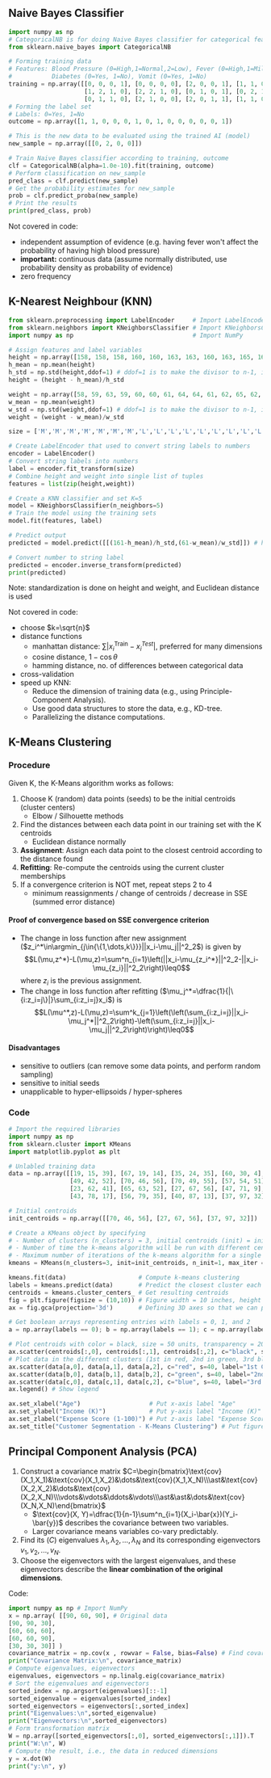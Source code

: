
## Naive Bayes Classifier

```python
import numpy as np
# CategoricalNB is for doing Naive Bayes classifier for categorical features
from sklearn.naive_bayes import CategoricalNB

# Forming training data
# Features: Blood Pressure (0=High,1=Normal,2=Low), Fever (0=High,1=Mild,2=No Fever), 
#           Diabetes (0=Yes, 1=No), Vomit (0=Yes, 1=No)
training = np.array([[0, 0, 0, 1], [0, 0, 0, 0], [2, 0, 0, 1], [1, 1, 0, 1], [1, 2, 1, 1], 
                     [1, 2, 1, 0], [2, 2, 1, 0], [0, 1, 0, 1], [0, 2, 1, 1], [1, 1, 1, 1],
                     [0, 1, 1, 0], [2, 1, 0, 0], [2, 0, 1, 1], [1, 1, 0, 0]])
# Forming the label set
# Labels: 0=Yes, 1=No
outcome = np.array([1, 1, 0, 0, 0, 1, 0, 1, 0, 0, 0, 0, 0, 1])

# This is the new data to be evaluated using the trained AI (model)
new_sample = np.array([[0, 2, 0, 0]])

# Train Naive Bayes classifier according to training, outcome
clf = CategoricalNB(alpha=1.0e-10).fit(training, outcome)
# Perform classification on new_sample
pred_class = clf.predict(new_sample)
# Get the probability estimates for new_sample
prob = clf.predict_proba(new_sample)
# Print the results
print(pred_class, prob)
```

Not covered in code:
- independent assumption of evidence (e.g. having fever won't affect the probability of having high blood pressure)
- **important:** continuous data (assume normally distributed, use probability density as probability of evidence)
- zero frequency

## K-Nearest Neighbour (KNN)

```python
from sklearn.preprocessing import LabelEncoder     # Import LabelEncoder function
from sklearn.neighbors import KNeighborsClassifier # Import KNeighborsClassifier function
import numpy as np                                 # Import NumPy

# Assign features and label variables
height = np.array([158, 158, 158, 160, 160, 163, 163, 160, 163, 165, 165, 165, 168, 168, 168, 170, 170, 170])
h_mean = np.mean(height)
h_std = np.std(height,ddof=1) # ddof=1 is to make the divisor to n-1, i.e., sample mean
height = (height - h_mean)/h_std

weight = np.array([58, 59, 63, 59, 60, 60, 61, 64, 64, 61, 62, 65, 62, 63, 66, 63, 64, 68])
w_mean = np.mean(weight)
w_std = np.std(weight,ddof=1) # ddof=1 is to make the divisor to n-1, i.e., sample mean
weight = (weight - w_mean)/w_std

size = ['M','M','M','M','M','M','M','L','L','L','L','L','L','L','L','L','L','L']

# Create LabelEncoder that used to convert string labels to numbers
encoder = LabelEncoder()
# Convert string labels into numbers
label = encoder.fit_transform(size)
# Combine height and weight into single list of tuples
features = list(zip(height,weight))

# Create a KNN classifier and set K=5
model = KNeighborsClassifier(n_neighbors=5)
# Train the model using the training sets
model.fit(features, label)

# Predict output
predicted = model.predict([[(161-h_mean)/h_std,(61-w_mean)/w_std]]) # height = 161, weight = 61

# Convert number to string label
predicted = encoder.inverse_transform(predicted)
print(predicted)
```

Note: standardization is done on height and weight, and Euclidean distance is used

Not covered in code:
- choose $k=\sqrt{n}$
- distance functions
  - manhattan distance: $\sum|x_i^\text{Train}-x_i^{Test}|$, preferred for many dimensions
  - cosine distance, $1-\cos{\theta}$
  - hamming distance, no. of differences between categorical data
- cross-validation
- speed up KNN:
  - Reduce the dimension of training data (e.g., using Principle-Component Analysis).
  - Use good data structures to store the data, e.g., KD-tree.
  - Parallelizing the distance computations.

## K-Means Clustering

### Procedure
Given K, the K-Means algorithm works as follows:
1. Choose K (random) data points (seeds) to be the initial centroids (cluster centers)
   - Elbow / Silhouette methods
2. Find the distances between each data point in our training set with the K centroids
   - Euclidean distance normally
3. **Assignment**: Assign each data point to the closest centroid according to the distance found
4. **Refitting**: Re-compute the centroids using the current cluster memberships
5. If a convergence criterion is NOT met, repeat steps 2 to 4
    - minimum reassignments / change of centroids / decrease in SSE (summed error distance)

#### Proof of convergence based on SSE convergence criterion
- The change in loss function after new assignment ($z_i^*\in\argmin_{j\in{\{1,\dots,k\}}}||x_i-\mu_j||^2_2$) is given by
$$L(\mu,z^*)-L(\mu,z)=\sum^n_{i=1}\left(||x_i-\mu_{z_i^*}||^2_2-||x_i-\mu_{z_i}||^2_2\right)\leq0$$
where $z_i$ is the previous assignment.
- The change in loss function after refitting ($\mu_j^*=\dfrac{1}{|\{i:z_i=j\}|}\sum_{i:z_i=j}x_i$) is
$$L(\mu^*,z)-L(\mu,z)=\sum^k_{j=1}\left(\left(\sum_{i:z_i=j}||x_i-\mu_j^*||^2_2\right)-\left(\sum_{i:z_i=j}||x_i-\mu_j||^2_2\right)\right)\leq0$$

#### Disadvantages
- sensitive to outliers (can remove some data points, and perform random sampling)
- sensitive to initial seeds
- unapplicable to hyper-ellipsoids / hyper-spheres

### Code
```python
# Import the required libraries
import numpy as np
from sklearn.cluster import KMeans
import matplotlib.pyplot as plt

# Unlabled training data
data = np.array([[19, 15, 39], [67, 19, 14], [35, 24, 35], [60, 30, 4], [65, 38, 35],
                 [49, 42, 52], [70, 46, 56], [70, 49, 55], [57, 54, 51], [68, 59, 55], 
                 [23, 62, 41], [65, 63, 52], [27, 67, 56], [47, 71, 9],  [57, 75, 5],
                 [43, 78, 17], [56, 79, 35], [40, 87, 13], [37, 97, 32], [34, 103, 23]])

# Initial centroids
init_centroids = np.array([[70, 46, 56], [27, 67, 56], [37, 97, 32]])

# Create a KMeans object by specifying
# - Number of clusters (n_clusters) = 3, initial centroids (init) = init_centroids
# - Number of time the k-means algorithm will be run with different centroid seeds (n_init) = 1
# - Maximum number of iterations of the k-means algorithm for a single run (max_iter) = 4
kmeans = KMeans(n_clusters=3, init=init_centroids, n_init=1, max_iter = 4)

kmeans.fit(data)                    # Compute k-means clustering
labels = kmeans.predict(data)       # Predict the closest cluster each sample in data belongs to
centroids = kmeans.cluster_centers_ # Get resulting centroids
fig = plt.figure(figsize = (10,10)) # Figure width = 10 inches, height = 10 inches
ax = fig.gca(projection='3d')       # Defining 3D axes so that we can plot 3D data into it

# Get boolean arrays representing entries with labels = 0, 1, and 2
a = np.array(labels == 0); b = np.array(labels == 1); c = np.array(labels == 2)

# Plot centroids with color = black, size = 50 units, transparency = 20%, and put label "Centroids"
ax.scatter(centroids[:,0], centroids[:,1], centroids[:,2], c="black", s=50, alpha=0.8, label="Centroids")
# Plot data in the different clusters (1st in red, 2nd in green, 3rd blue)
ax.scatter(data[a,0], data[a,1], data[a,2], c="red", s=40, label="1st Cluster")
ax.scatter(data[b,0], data[b,1], data[b,2], c="green", s=40, label="2nd Cluster")
ax.scatter(data[c,0], data[c,1], data[c,2], c="blue", s=40, label="3rd Cluster")
ax.legend() # Show legend

ax.set_xlabel("Age")                   # Put x-axis label "Age"
ax.set_ylabel("Income (K)")            # Put y-axis label "Income (K)"
ax.set_zlabel("Expense Score (1-100)") # Put z-axis label "Expense Score (1-100)"
ax.set_title("Customer Segmentation - K-Means Clustering") # Put figure title
```

## Principal Component Analysis (PCA)

1. Construct a covariance matrix $C=\begin{bmatrix}\text{cov}(X_1,X_1)&\text{cov}(X_1,X_2)&\dots&\text{cov}(X_1,X_N)\\\ast&\text{cov}(X_2,X_2)&\dots&\text{cov}(X_2,X_N)\\\vdots&\vdots&\ddots&\vdots\\\ast&\ast&\dots&\text{cov}(X_N,X_N)\end{bmatrix}$
    - $\text{cov}(X, Y)=\dfrac{1}{n-1}\sum^n_{i=1}(X_i-\bar{x})(Y_i-\bar{y})$ describes the covariance between two variables.
    - Larger covariance means variables co-vary predictably.
2. Find its ($C$) eigenvalues $\lambda_1, \lambda_2, ..., \lambda_N$ and its corresponding eigenvectors $v_1, v_2, ..., v_N$.
3. Choose the eigenvectors with the largest eigenvalues, and these eigenvectors describe the **linear combination of the original dimensions**.

Code:
```python
import numpy as np # Import NumPy
x = np.array( [[90, 60, 90], # Original data
[90, 90, 30],
[60, 60, 60],
[60, 60, 90],
[30, 30, 30]] )
covariance_matrix = np.cov(x , rowvar = False, bias=False) # Find covariance matrix
print("Covariance Matrix:\n", covariance_matrix)
# Compute eigenvalues, eigenvectors
eigenvalues, eigenvectors = np.linalg.eig(covariance_matrix)
# Sort the eigenvalues and eigenvectors
sorted_index = np.argsort(eigenvalues)[::-1]
sorted_eigenvalue = eigenvalues[sorted_index]
sorted_eigenvectors = eigenvectors[:,sorted_index]
print("Eigenvalues:\n",sorted_eigenvalue)
print("Eigenvectors:\n",sorted_eigenvectors)
# Form transformation matrix
W = np.array([sorted_eigenvectors[:,0], sorted_eigenvectors[:,1]]).T
print("W:\n", W)
# Compute the result, i.e., the data in reduced dimensions
y = x.dot(W)
print("y:\n", y)
```

